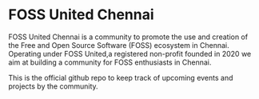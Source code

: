 # FOSS United Chennai

FOSS United Chennai is a community to promote the use and creation of the Free and Open Source Software (FOSS) ecosystem in Chennai.
Operating under FOSS United,a registered non-profit founded in 2020 we aim at building a community for FOSS enthusiasts in Chennai.

This is the official github repo to keep track of upcoming events and projects by the community.
